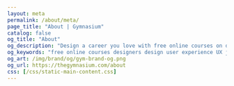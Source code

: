 ```yaml
---
layout: meta
permalink: /about/meta/
page_title: "About | Gymnasium"
catalog: false
og_title: "About"
og_description: "Design a career you love with free online courses on design, development, accessibility, prototyping, UX, and career skills."
og_keywords: "free online courses designers design user experience UX javascript node nodejs sketch wordpress drupal UI"
og_art: /img/brand/og/gym-brand-og.png
og_url: https://thegymnasium.com/about
css: [/css/static-main-content.css]
---
```

